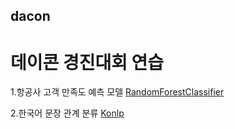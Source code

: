 ## dacon
# 데이콘 경진대회 연습
1.항공사 고객 만족도 예측 모델
  [RandomForestClassifier](https://github.com/suhyehye/dacon/tree/main/1.%ED%95%AD%EA%B3%B5%EC%82%AC%20%EA%B3%A0%EA%B0%9D%EB%A7%8C%EC%A1%B1%EB%8F%84%20%EC%98%88%EC%B8%A1)
  
2.한국어 문장 관계 분류
  [Konlp](https://github.com/suhyehye/dacon/tree/main/2.%ED%95%9C%EA%B5%AD%EC%96%B4%20%EB%AC%B8%EC%9E%A5%20%EA%B4%80%EA%B3%84%20%EB%B6%84%EB%A5%98)
